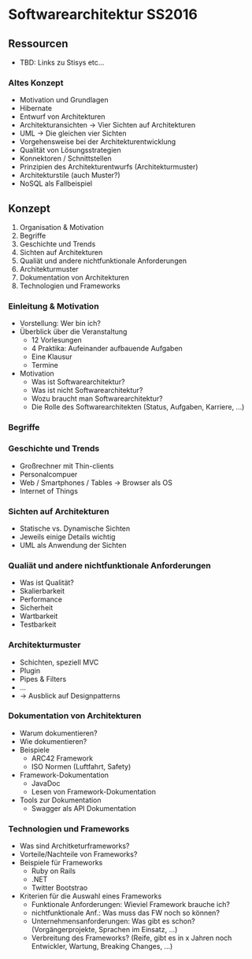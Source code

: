 # Softwarearchitektur SS2016

## Ressourcen

* TBD: Links zu Stisys etc...

### Altes Konzept

  * Motivation und Grundlagen
  * Hibernate
  * Entwurf von Architekturen
  * Architekturansichten -> Vier Sichten auf Architekturen
  * UML -> Die gleichen vier Sichten
  * Vorgehensweise bei der Architekturentwicklung
  * Qualität von Lösungsstrategien
  * Konnektoren / Schnittstellen
  * Prinzipien des Architekturentwurfs (Architekturmuster)
  * Architekturstile (auch Muster?)
  * NoSQL als Fallbeispiel


## Konzept

1. Organisation & Motivation
2. Begriffe
3. Geschichte und Trends
4. Sichten auf Architekturen
5. Qualiät und andere nichtfunktionale Anforderungen
6. Architekturmuster
7. Dokumentation von Architekturen
8. Technologien und Frameworks


### Einleitung & Motivation

* Vorstellung: Wer bin ich?
* Überblick über die Veranstaltung
  * 12 Vorlesungen
  * 4 Praktika: Aufeinander aufbauende Aufgaben
  * Eine Klausur
  * Termine
* Motivation
  * Was ist Softwarearchitektur?
  * Was ist nicht Softwarearchitektur?
  * Wozu braucht man Softwarearchitektur?
  * Die Rolle des Softwarearchitekten (Status, Aufgaben, Karriere, ...)

### Begriffe

### Geschichte und Trends
  * Großrechner mit Thin-clients
  * Personalcompuer
  * Web / Smartphones / Tables -> Browser als OS
  * Internet of Things

### Sichten auf Architekturen

  * Statische vs. Dynamische Sichten
  * Jeweils einige Details wichtig
  * UML als Anwendung der Sichten

### Qualiät und andere nichtfunktionale Anforderungen

  * Was ist Qualität?
  * Skalierbarkeit
  * Performance
  * Sicherheit
  * Wartbarkeit
  * Testbarkeit


### Architekturmuster

  * Schichten, speziell MVC
  * Plugin
  * Pipes & Filters
  * ...
  * -> Ausblick auf Designpatterns

### Dokumentation von Architekturen

  * Warum dokumentieren?
  * Wie dokumentieren?
  * Beispiele
    * ARC42 Framework
    * ISO Normen (Luftfahrt, Safety)
  * Framework-Dokumentation
    * JavaDoc
    * Lesen von Framework-Dokumentation
  * Tools zur Dokumentation
    * Swagger als API Dokumentation

### Technologien und Frameworks

  * Was sind Architketurframeworks?
  * Vorteile/Nachteile von Frameworks?
  * Beispiele für Frameworks
    * Ruby on Rails
    * .NET
    * Twitter Bootstrao
  * Kriterien für die Auswahl eines Frameworks
    * Funktionale Anforderungen: Wieviel Framework brauche ich?
    * nichtfunktionale Anf.: Was muss das FW noch so können?
    * Unternehmensanforderungen: Was gibt es schon? (Vorgängerprojekte, Sprachen im Einsatz, ...)
    * Verbreitung des Frameworks? (Reife, gibt es in x Jahren noch Entwickler, Wartung, Breaking Changes, ...)
